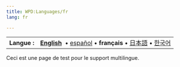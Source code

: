 ```yaml
---
title: WPD:Languages/fr
lang: fr

---
```

<table class="nmbox languages" style="">
<tr>
<th class="mbox-image" style=""> <b>Langue :</b></th>
<td class="mbox-text"><b><a href="/wiki/WPD:Languages" title="WPD:Languages">English</a></b> &#160;&#8226;&#32;<span lang="es"><a href="/wiki/WPD:Languages/es" title="WPD:Languages/es">español</a></span>&#160;&#8226;&#32;<span lang="fr"><strong class="selflink">français</strong></span>&#160;&#8226;&#32;<span lang="ja"><a href="/wiki/WPD:Languages/ja" title="WPD:Languages/ja">日本語</a></span>&#160;&#8226;&#32;<span lang="ko"><a href="/wiki/WPD:Languages/ko" title="WPD:Languages/ko">한국어</a></span></td>
</tr></table>
<p>Ceci est une page de test pour le support multilingue.
</p>
<!-- Saved in parser cache with key wpwiki:pcache:idhash:7385-0!*!0!*!*!*!*!esi=1 and timestamp 20150731183628 and revision id 23908
 -->
